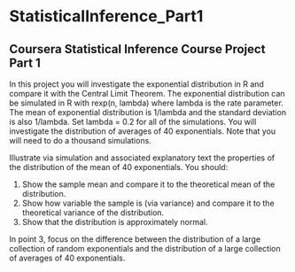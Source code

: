 # StatisticalInference_Part1  
## Coursera Statistical Inference Course Project Part 1  

In this project you will investigate the exponential distribution in R and compare it with the Central Limit Theorem. The exponential distribution can be simulated in R with rexp(n, lambda) where lambda is the rate parameter. The mean of exponential distribution is 1/lambda and the standard deviation is also 1/lambda. Set lambda = 0.2 for all of the simulations. You will investigate the distribution of averages of 40 exponentials. Note that you will need to do a thousand simulations.  
  
Illustrate via simulation and associated explanatory text the properties of the distribution of the mean of 40 exponentials.  You should:  
1. Show the sample mean and compare it to the theoretical mean of the distribution.  
2. Show how variable the sample is (via variance) and compare it to the theoretical variance of the distribution.  
3. Show that the distribution is approximately normal.  
  
In point 3, focus on the difference between the distribution of a large collection of random exponentials and the distribution of a large collection of averages of 40 exponentials. 
